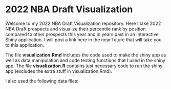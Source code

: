 # 2022 NBA Draft Visualization

Welcome to my 2022 NBA Draft Visualization repository. Here I take 2022 NBA Draft prospects and visualize their percentile rank by position compared to other prospects this year and in years past in an interactive Shiny application. I will post a link here in the near future that will take you to this application.

The file **visualization.Rmd** includes the code used to make the shiny app as well as data manipulation and code testing functions that I used in the shiny app. The file **visualization.R** contains just necessary code to run the shiny app (excludes the extra stuff in visualization.Rmd).

I also used the following data files:
